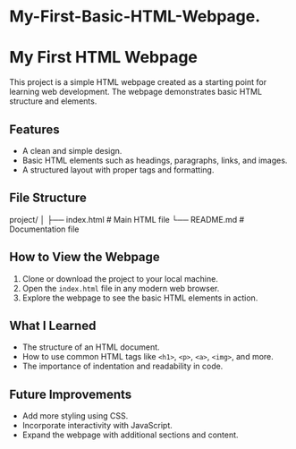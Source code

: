 # My-First-Basic-HTML-Webpage.

# My First HTML Webpage

This project is a simple HTML webpage created as a starting point for learning web development. The webpage demonstrates basic HTML structure and elements.

## Features

- A clean and simple design.
- Basic HTML elements such as headings, paragraphs, links, and images.
- A structured layout with proper tags and formatting.

## File Structure
project/
│
├── index.html  # Main HTML file
└── README.md   # Documentation file


## How to View the Webpage

1. Clone or download the project to your local machine.
2. Open the `index.html` file in any modern web browser.
3. Explore the webpage to see the basic HTML elements in action.

## What I Learned

- The structure of an HTML document.
- How to use common HTML tags like `<h1>`, `<p>`, `<a>`, `<img>`, and more.
- The importance of indentation and readability in code.

## Future Improvements

- Add more styling using CSS.
- Incorporate interactivity with JavaScript.
- Expand the webpage with additional sections and content.



